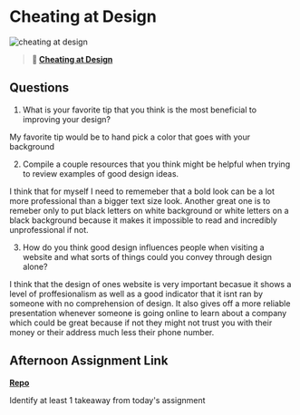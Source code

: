 # Cheating at Design

![cheating at design](https://bcw.blob.core.windows.net/public/img/courses/5247609446691139)

> **📖 [Cheating at Design](https://codeworksacademy.com/fs-student-guide/resources/wk1/04-Cheating-at-Design)**

## Questions

1. What is your favorite tip that you think is the most beneficial to improving your design?

My favorite tip would be to hand pick a color that goes with your background

2. Compile a couple resources that you think might be helpful when trying to review examples of good design ideas.

I think that for myself I need to rememeber that a bold look can be a lot more professional than a bigger text size look. Another great one is to remeber only to put black letters on white background or white letters on a black background because it makes it impossible to read and incredibly unprofessional if not.

3. How do you think good design influences people when visiting a website and what sorts of things could you convey through design alone?

I think that the design of ones website is very important becasue it shows a level of proffesionalism as well as a good indicator that it isnt ran by someone with no comprehension of design. It also gives off a more reliable presentation whenever someone is going online to learn about a company which could be great because if not they might not trust you with their money or their address much less their phone number.

## Afternoon Assignment Link

**[Repo](https://github.com/Jarrod-Payton/<ASSIGNMENT_REPO>)**

Identify at least 1 takeaway from today's assignment
